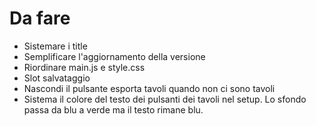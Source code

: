 # Da fare

- Sistemare i title
- Semplificare l'aggiornamento della versione
- Riordinare main.js e style.css
- Slot salvataggio
- Nascondi il pulsante esporta tavoli quando non ci sono tavoli
- Sistema il colore del testo dei pulsanti dei tavoli nel setup. Lo sfondo passa da blu a verde ma il testo rimane blu.